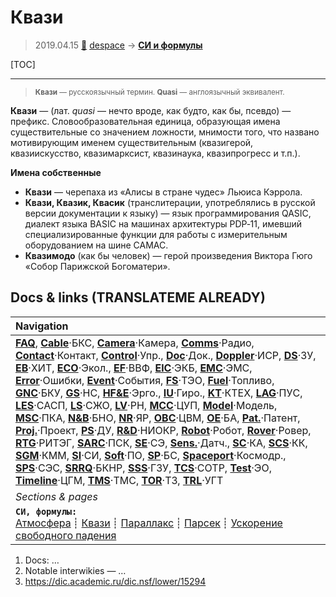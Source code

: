 # Квази
> 2019.04.15 [🚀](../index/index.md) [despace](index.md) → **[СИ и формулы](si.md)**

[TOC]

---

> <small>**Квази** — русскоязычный термин. **Quasi** — англоязычный эквивалент.</small>

**Квази** — (лат. *quasi* — нечто вроде, как будто, как бы, псевдо) — префикс. Словообразовательная единица, образующая имена существительные со значением ложности, мнимости того, что названо мотивирующим именем существительным (квазигерой, квазиискусство, квазимарксист, квазинаука, квазипрогресс и т.п.).

**Имена собственные**
   - **Квази** — черепаха из «Алисы в стране чудес» Льюиса Кэррола.
   - **Квази, Квазик, Квасик** (транслитерации, употреблялись в русской версии документации к языку) — язык программирования QASIC, диалект языка BASIC на машинах архитектуры PDP‑11, имевший специализированные функции для работы с измерительным оборудованием на шине CAMAC.
   - **Квазимодо** (как бы человек) — герой произведения Виктора Гюго «Собор Парижской Богоматери».



<p style="page-break-after:always"> </p>

## Docs & links (TRANSLATEME ALREADY)
|Navigation|
|:--|
|**[FAQ](faq.md)**, **[Cable](cable.md)**·БКС, **[Camera](cam.md)**·Камера, **[Comms](comms.md)**·Радио, **[Contact](contact.md)**·Контакт, **[Control](control.md)**·Упр., **[Doc](doc.md)**·Док., **[Doppler](doppler.md)**·ИСР, **[DS](ds.md)**·ЗУ, **[EB](eb.md)**·ХИТ, **[ECO](ecology.md)**·Экол., **[EF](ef.md)**·ВВФ, **[ElC](elc.md)**·ЭКБ, **[EMC](emc.md)**·ЭМС, **[Error](error.md)**·Ошибки, **[Event](event.md)**·События, **[FS](fs.md)**·ТЭО, **[Fuel](fuel.md)**·Топливо, **[GNC](gnc.md)**·БКУ, **[GS](scs.md)**·НС, **[HF&E](hfe.md)**·Эрго., **[IU](iu.md)**·Гиро., **[KT](kt.md)**·КТЕХ, **[LAG](lag.md)**·ПУC, **[LES](les.md)**·САСП, **[LS](ls.md)**·СЖО, **[LV](lv.md)**·РН, **[MCC](mcc.md)**·ЦУП, **[Model](model.md)**·Модель, **[MSC](sc.md)**·ПКА, **[N&B](nnb.md)**·БНО, **[NR](nr.md)**·ЯР, **[OBC](obc.md)**·ЦВМ, **[OE](oe.md)**·БА, **[Pat.](патент.md)**·Патент, **[Proj.](project.md)**·Проект, **[PS](ps.md)**·ДУ, **[R&D](rnd.md)**·НИОКР, **[Robot](robotics.md)**·Робот, **[Rover](rover.md)**·Ровер, **[RTG](rtg.md)**·РИТЭГ, **[SARC](sarc.md)**·ПСК, **[SE](se.md)**·СЭ, **[Sens.](sensor.md)**·Датч., **[SC](sc.md)**·КА, **[SCS](scs.md)**·КК, **[SGM](sgm.md)**·КММ, **[SI](si.md)**·СИ, **[Soft](soft.md)**·ПО, **[SP](sp.md)**·БС, **[Spaceport](spaceport.md)**·Космодр., **[SPS](sps.md)**·СЭС, **[SRRQ](srrq.md)**·БКНР, **[SSS](sss.md)**·ГЗУ, **[TCS](tcs.md)**·СОТР, **[Test](test.md)**·ЭО, **[Timeline](timeline.md)**·ЦГМ, **[TMS](tms.md)**·ТМС, **[TOR](tor.md)**·ТЗ, **[TRL](trl.md)**·УГТ|
|*Sections & pages*|
|**`СИ, формулы:`**<br> [Атмосфера](atmosphere.md) ┊ [Квази](quasi.md) ┊ [Параллакс](parallax.md) ┊ [Парсек](parsec.md) ┊ [Ускорение свободного падения](g.md)|

   1. Docs: …
   1. Notable interwikies — …
   1. <https://dic.academic.ru/dic.nsf/lower/15294>
